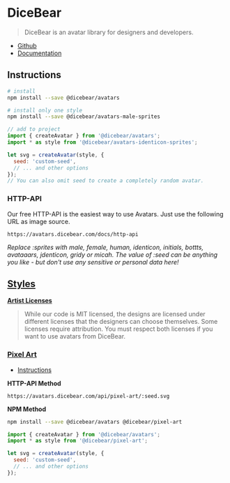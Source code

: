 # DiceBear
> DiceBear is an avatar library for designers and developers.

- [Github](https://github.com/dicebear/dicebear)
- [Documentation](https://avatars.dicebear.com/docs/installation)

## Instructions
```bash
# install
npm install --save @dicebear/avatars

# install only one style
npm install --save @dicebear/avatars-male-sprites
```
```javascript
// add to project
import { createAvatar } from '@dicebear/avatars';
import * as style from '@dicebear/avatars-identicon-sprites';

let svg = createAvatar(style, {
  seed: 'custom-seed',
  // ... and other options
});
// You can also omit seed to create a completely random avatar.
```

### HTTP-API
Our free HTTP-API is the easiest way to use Avatars. Just use the following URL as image source.
```http
https://avatars.dicebear.com/docs/http-api
```
*Replace :sprites with male, female, human, identicon, initials, bottts, avataaars, jdenticon, gridy or micah. 
The value of :seed can be anything you like - but don't use any sensitive or personal data here!*

## [Styles](https://avatars.dicebear.com/styles)

**[Artist Licenses](https://avatars.dicebear.com/licenses)**
> While our code is MIT licensed, the designs are licensed under different licenses that the designers can choose themselves. 
> Some licenses require attribution. You must respect both licenses if you want to use avatars from DiceBear.

### [Pixel Art](https://avatars.dicebear.com/styles/pixel-art)
- [Instructions](https://avatars.dicebear.com/styles/pixel-art)

**HTTP-API Method**
```http
https://avatars.dicebear.com/api/pixel-art/:seed.svg
```

**NPM Method**
```bash
npm install --save @dicebear/avatars @dicebear/pixel-art
```
```javascript
import { createAvatar } from '@dicebear/avatars';
import * as style from '@dicebear/pixel-art';

let svg = createAvatar(style, {
  seed: 'custom-seed',
  // ... and other options
});
```
